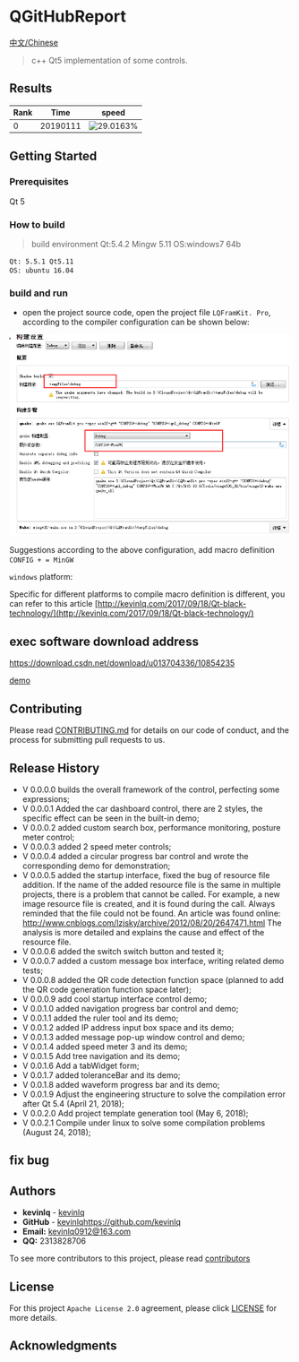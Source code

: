 # QGitHubReport

[中文/Chinese](README_zh.md)

> c++ Qt5 implementation of some controls.

## Results
|Rank| Time|speed |
|--|--|--|
|0 | 20190111|![29.0163%](http://progressed.io/bar/29)|


## Getting Started 

### Prerequisites

Qt 5

### How to build
> build environment
Qt:5.4.2 Mingw   5.11
OS:windows7 64b  

```
Qt: 5.5.1 Qt5.11
OS: ubuntu 16.04
```

### build and run

* open the project source code, open the project file `LQFramKit. Pro`, according to the compiler configuration can be shown below:

![build setting](/screen/build_setting.png)

Suggestions according to the above configuration, add macro definition `CONFIG + = MinGW`

`windows` platform:

Specific for different platforms to compile macro definition is different, you can refer to this article [http://kevinlq.com/2017/09/18/Qt-black-technology/](http://kevinlq.com/2017/09/18/Qt-black-technology/)

## exec software download address

https://download.csdn.net/download/u013704336/10854235


[demo](/screen/homeWidget.png)


## Contributing

Please read [CONTRIBUTING.md](#) for details on our code of conduct, and the process for submitting pull requests to us.


## Release History

* V 0.0.0.0 builds the overall framework of the control, perfecting some expressions;
* V 0.0.0.1 Added the car dashboard control, there are 2 styles, the specific effect can be seen in the built-in demo;
* V 0.0.0.2 added custom search box, performance monitoring, posture meter control;
* V 0.0.0.3 added 2 speed meter controls;
* V 0.0.0.4 added a circular progress bar control and wrote the corresponding demo for demonstration;
* V 0.0.0.5 added the startup interface, fixed the bug of resource file addition. If the name of the added resource file is the same in multiple projects, there is a problem that cannot be called. For example, a new image resource file is created, and it is found during the call. Always reminded that the file could not be found.
An article was found online: http://www.cnblogs.com/lzjsky/archive/2012/08/20/2647471.html The analysis is more detailed and explains the cause and effect of the resource file.
* V 0.0.0.6 added the switch switch button and tested it;
* V 0.0.0.7 added a custom message box interface, writing related demo tests;
* V 0.0.0.8 added the QR code detection function space (planned to add the QR code generation function space later);
* V 0.0.0.9 add cool startup interface control demo;
* V 0.0.1.0 added navigation progress bar control and demo;
* V 0.0.1.1 added the ruler tool and its demo;
* V 0.0.1.2 added IP address input box space and its demo;
* V 0.0.1.3 added message pop-up window control and demo;
* V 0.0.1.4 added speed meter 3 and its demo;
* V 0.0.1.5 Add tree navigation and its demo;
* V 0.0.1.6 Add a tabWidget form;
* V 0.0.1.7 added toleranceBar and its demo;
* V 0.0.1.8 added waveform progress bar and its demo;
* V 0.0.1.9 Adjust the engineering structure to solve the compilation error after Qt 5.4 (April 21, 2018);
* V 0.0.2.0 Add project template generation tool (May 6, 2018);
* V 0.0.2.1 Compile under linux to solve some compilation problems (August 24, 2018);

## fix bug


## Authors

- **kevinlq**  - [kevinlq](http://kevinlq.com/)
- **GitHub**  - [kevinlq](https://github.com/kevinlq)https://github.com/kevinlq 
- **Email:** kevinlq0912@163.com
- **QQ:** 2313828706

To see more contributors to this project, please read [contributors](#)

## License

For this project `Apache License 2.0`  agreement, please click [LICENSE](LICENSE) for more details.

## Acknowledgments
